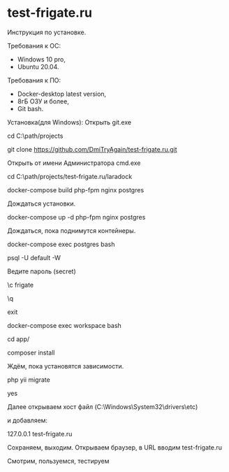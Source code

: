 # test-frigate.ru

Инструкция по установке.

Требования к ОС:
- Windows 10 pro,
- Ubuntu 20.04.

Требования к ПО:
- Docker-desktop latest version,
- 8гБ ОЗУ и более,
- Git bash.

Установка(для Windows):
Открыть git.exe

cd C:\path/projects

git clone https://github.com/DmiTryAgain/test-frigate.ru.git

Открыть от имени Администратора cmd.exe

cd C:\path/projects/test-frigate.ru/laradock

docker-compose build php-fpm nginx postgres

Дождаться установки.

docker-compose up -d php-fpm nginx postgres

Дождаться, пока поднимутся контейнеры.

docker-compose exec postgres bash

psql -U default -W

Ведите пароль (secret)

\c frigate

\q

exit

docker-compose exec workspace bash

cd app/

composer install

Ждём, пока установятся зависимости.

php yii migrate

yes

Далее открываем хост файл (C:\Windows\System32\drivers\etc)

и добавляем:

127.0.0.1 test-frigate.ru

Сохраняем, выходим. Открываем браузер, в URL вводим test-frigate.ru

Смотрим, пользуемся, тестируем
